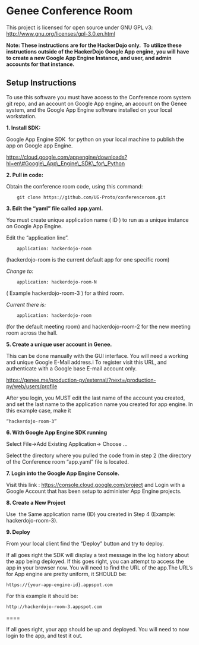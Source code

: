 # Genee Conference Room

This project is licensed for open source under GNU GPL v3: http://www.gnu.org/licenses/gpl-3.0.en.html

**Note: These instructions are for the HackerDojo only.<span
class="Apple-converted-space">  </span>To utilize these instructions
outside of the HackerDojo Google App engine, you will have to create a
new Google App Engine Instance, and user, and admin accounts for that
instance.**


## Setup Instructions


To use this software you must have access to the Conference room system
git repo, and an account on Google App engine, an account on the Genee
system, and the Google App Engine software installed on your local
workstation.


<span class="s1">**1. Install SDK:**</span>

Google App Engine SDK<span class="Apple-converted-space">  </span>for
python on your local machine to publish the app on Google app Engine.


https://cloud.google.com/appengine/downloads?hl=en\#Google\_App\_Engine\_SDK\_for\_Python


<span class="s1">**2. Pull in code:**</span>

Obtain the conference room code, using this command:

        git clone https://github.com/UG-Proto/conferenceroom.git

<span class="s1">**3. Edit the “yaml” file called app.yaml.**</span>**<span
class="Apple-converted-space"> </span>**


You must create unique application name ( ID ) to run as a unique
instance on Google App Engine.

Edit the “application line”.

        application: hackerdojo-room

(hackerdojo-room is the current default app for one specific room)

*Change to:*

        application: hackerdojo-room-N

( Example hackerdojo-room-3 ) for a third room.


*Current there is:*

        application: hackerdojo-room

(for the default meeting room) and hackerdojo-room-2 for the new meeting room across the hall.


<span class="s1">**5. Create a unique user account in Genee.**</span>

This can be done manually with the GUI interface. You will need a working and unique Google E-Mail address.i
To register visit this URL, and authenticate with a Google base E-mail account only.

https://genee.me/production-py/external/?next=/production-py/web/users/profile

After you login, you MUST edit the last name of the account you created, and set the last name to the application name you created for app engine.
In this example case, make it

    “hackerdojo-room-3”

<span class="s1">**6. With Google App Engine SDK running**</span>


Select File-&gt;Add Existing Application-&gt; Choose …

Select the directory where you pulled the code from in step 2 (the
directory of the Conference room “app.yaml” file is located.


<span class="s1">**7. Login into the Google App Engine Console. <span
class="Apple-converted-space"> </span>**</span>



Visit this link : https://console.cloud.google.com/project and Login with a Google Account that has been setup to administer App Engine projects.


<span class="s1">**8. Create a New Project**</span>


Use<span class="Apple-converted-space">  </span>the Same application
name (ID) you created in Step 4 (Example: hackerdojo-room-3).

<span class="s1">**9. Deploy**</span>



From your local client find the “Deploy” button and try to deploy.


If all goes right the SDK will display a text message in the log history
about the app being deployed. If this goes right, you can attempt to access the app in your
browser now. You will need
to find the URL of the app.The URL’s for App engine are pretty uniform, it SHOULD be:


    https://{your-app-engine-id}.appspot.com

For this example it should be:

    http://hackerdojo-room-3.appspot.com


====


If all goes right, your app should be up and deployed. You will need to now login to the
app, and test it out.



